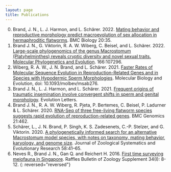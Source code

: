 ```yaml
---
layout: page
title: Publications
---
```

0. Brand, J. N., L. J. Harmon, and L. Schärer. 2022. [Mating behavior and reproductive morphology predict macroevolution of sex allocation in hermaphroditic flatworms](/papers/brand2022.pdf). BMC Biology 20:35.
0. Brand J. N., G. Viktorin, R. A. W. Wiberg, C. Beisel, and L. Schärer. 2022. [Large-scale phylogenomics of the genus Macrostomum (Platyhelminthes) reveals cryptic diversity and novel sexual traits. Molecular Phylogenetics and Evolution](/papers/brand2022b.pdf). 166:107296.
0. Wiberg, R. A. W., J. N. Brand, and L. Schärer. 2021. [Faster Rates of Molecular Sequence Evolution in Reproduction-Related Genes and in Species with Hypodermic Sperm Morphologies](/papers/wiberg2022.pdf). Molecular Biology and Evolution, doi: 10.1093/molbev/msab276.
0. Brand J. N., L. J. Harmon, and L. Schärer. 2021. [Frequent origins of traumatic insemination involve convergent shifts in sperm and genital morphology](/papers/brand2021.pdf). Evolution Letters.
0. Brand J. N., R. A. W. Wiberg, R. Pjeta, P. Bertemes, C. Beisel, P. Ladurner & L. Schärer. 2020. [RNA-Seq of three free-living flatworm species suggests rapid evolution of reproduction-related genes](/papers/brand2020.pdf). BMC Genomics 21:462.
0. Schärer, L., J. N. Brand, P. Singh, K. S. Zadesenets, C.-P. Stelzer, and G. Viktorin. 2020. [A phylogenetically informed search for an alternative Macrostomum model species, with notes on taxonomy, mating behavior, karyology, and genome size](/papers/scharer2020.pdf). Journal of Zoological Systematics and Evolutionary Research 58:41–65.
0. Neves R., Brand J. N., Gan Q. and Reichert H. 2016. [First time surveying meiofauna in Singapore](/papers/neves2016.pdf). Raffles Bulletin of Zoology Supplement 34(I): 8-12.
{: reversed="reversed"}
